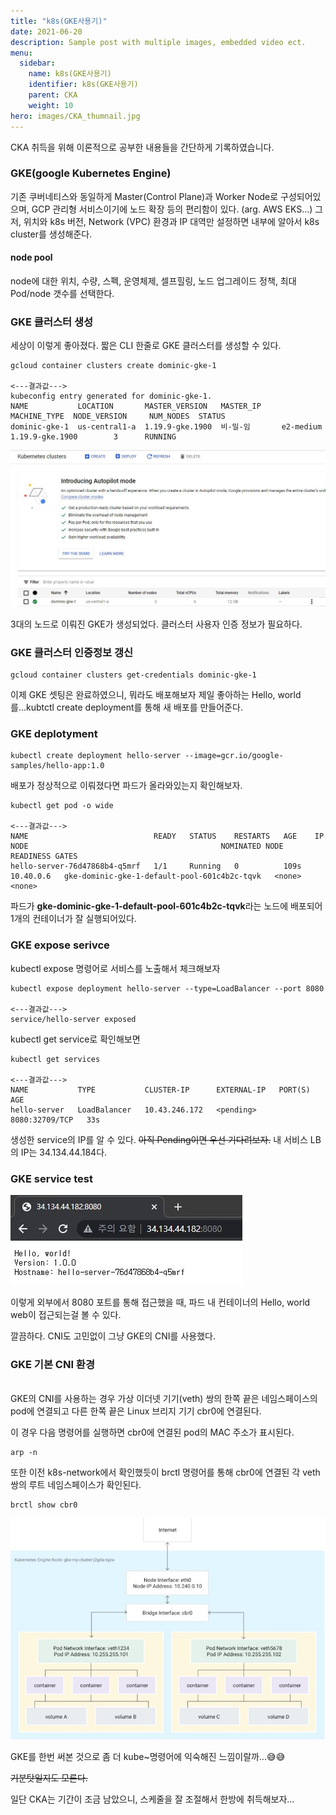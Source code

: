 ```yaml
---
title: "k8s(GKE사용기)"
date: 2021-06-20
description: Sample post with multiple images, embedded video ect.
menu:
  sidebar:
    name: k8s(GKE사용기)
    identifier: k8s(GKE사용기)
    parent: CKA
    weight: 10
hero: images/CKA_thumnail.jpg
---
```

CKA 취득을 위해 이론적으로 공부한 내용들을 간단하게 기록하였습니다.
<!--more-->
### GKE(google Kubernetes Engine)

기존 쿠버네티스와 동일하게 Master(Control Plane)과 Worker Node로 구성되어있으며, GCP 관리형 서비스이기에 노드 확장 등의 편리함이 있다. (arg. AWS EKS...)
그저, 위치와 k8s 버전, Network (VPC) 환경과 IP 대역만 설정하면 내부에 알아서 k8s cluster를 생성해준다.

#### node pool
node에 대한 위치, 수량, 스펙, 운영체제, 셀프힐링, 노드 업그레이드 정책, 최대 Pod/node 갯수를 선택한다.

### GKE 클러스터 생성
세상이 이렇게 좋아졌다. 짧은 CLI 한줄로 GKE 클러스터를 생성할 수 있다.

```
gcloud container clusters create dominic-gke-1

<---결과값--->
kubeconfig entry generated for dominic-gke-1.
NAME           LOCATION       MASTER_VERSION   MASTER_IP     MACHINE_TYPE  NODE_VERSION     NUM_NODES  STATUS
dominic-gke-1  us-central1-a  1.19.9-gke.1900  비-밀-임       e2-medium   1.19.9-gke.1900        3      RUNNING

```
![This is an image](images/gke_1.jpg)

3대의 노드로 이뤄진 GKE가 생성되었다. 클러스터 사용자 인증 정보가 필요하다.

### GKE 클러스터 인증정보 갱신

```
gcloud container clusters get-credentials dominic-gke-1
```

이제 GKE 셋팅은 완료하였으니, 뭐라도 배포해보자 제일 좋아하는 Hello, world를...kubtctl create deployment를 통해 새 배포를 만들어준다.

### GKE deplotyment

```
kubectl create deployment hello-server --image=gcr.io/google-samples/hello-app:1.0
```

배포가 정상적으로 이뤄졌다면 파드가 올라와있는지 확인해보자.

```
kubectl get pod -o wide

<---결과값--->
NAME                            READY   STATUS    RESTARTS   AGE    IP          NODE                                           NOMINATED NODE   READINESS GATES
hello-server-76d47868b4-q5mrf   1/1     Running   0          109s   10.40.0.6   gke-dominic-gke-1-default-pool-601c4b2c-tqvk   <none>           <none>
```

파드가 **gke-dominic-gke-1-default-pool-601c4b2c-tqvk**라는 노드에 배포되어 1개의 컨테이너가 잘 실행되어있다. 

### GKE expose serivce

kubectl expose 명령어로 서비스를 노출해서 체크해보자

```
kubectl expose deployment hello-server --type=LoadBalancer --port 8080

<---결과값--->
service/hello-server exposed
```

kubectl get service로 확인해보면

```
kubectl get services

<---결과값--->
NAME           TYPE           CLUSTER-IP      EXTERNAL-IP   PORT(S)          AGE
hello-server   LoadBalancer   10.43.246.172   <pending>     8080:32709/TCP   33s
```

생성한 service의 IP를 알 수 있다. ~~아직 Pending이면 우선 기다려보자.~~ 내 서비스 LB의 IP는 34.134.44.184다.

### GKE service test

![This is an image](images/gke_2.jpg)

이렇게 외부에서 8080 포트를 통해 접근했을 때, 파드 내 컨테이너의 Hello, world web이 접근되는걸 볼 수 있다.

깔끔하다. CNI도 고민없이 그냥 GKE의 CNI를 사용했다.

### GKE 기본 CNI 환경
\
GKE의 CNI를 사용하는 경우 가상 이더넷 기기(veth) 쌍의 한쪽 끝은 네임스페이스의 pod에 연결되고 다른 한쪽 끝은 Linux 브리지 기기 cbr0에 연결된다.

이 경우 다음 명령어를 실행하면 cbr0에 연결된  pod의 MAC 주소가 표시된다.
```
arp -n
```

또한 이전 k8s-network에서 확인했듯이 brctl 명령어를 통해 cbr0에 연결된 각 veth 쌍의 루트 네임스페이스가 확인된다.
```
brctl show cbr0
```

![This is an image](images/gke_3.jpg)


 GKE를 한번 써본 것으로 좀 더 kube~명령어에 익숙해진 느낌이랄까...😅😅

~~기분탓일지도 모른다.~~

일단 CKA는 기간이 조금 남았으니, 스케줄을 잘 조절해서 한방에 취득해보자...
